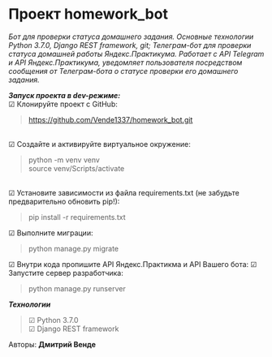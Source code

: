 # Проект homework_bot
<i>Бот для проверки статуса домашнего задания. Основные технологии Python 3.7.0, Django REST framework, git; Телеграм-бот для проверки статуса домашней работы Яндекс.Практикума. Работает с API Telegram и API Яндекс.Практикума, уведомляет пользователя посредством сообщения от Телеграм-бота о статусе проверки его домашнего задания.</i>

<i><b>Запуск проекта в dev-режиме:</i></b><br>
☑ Клонируйте проект с GitHub:</li>
    <blockquote>
     https://github.com/Vende1337/homework_bot.git
    </blockquote>  
☑ Создайте и активируйте виртуальное окружение:</li>
    <blockquote>
      python -m venv venv<br>
      source venv/Scripts/activate
    </blockquote>  
☑ Установите зависимости из файла requirements.txt (не забудьте предварительно обновить pip!):</li>
    <blockquote>
      pip install -r requirements.txt
    </blockquote>
☑ Выполните миграции:</li>
    <blockquote>
      python manage.py migrate
    </blockquote>
☑ Внутри кода пропишите API Яндекс.Практикма и API Вашего бота:</li>
 ☑ Запустите сервер разработчика:</li>
    <blockquote>
      python manage.py runserver
    </blockquote>
</li>
<i><b>Технологии</i></b>
<blockquote>
☑ Python 3.7.0 <br>
☑ Django REST framework
</blockquote>
Авторы:
<b>Дмитрий Венде</b><br>
